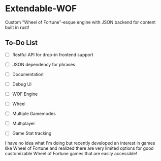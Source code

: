 # Extendable-WOF
Custom "Wheel of Fortune"-esque engine with JSON backend for content built in rust!


## To-Do List

- [ ] Restful API for drop-in frontend support
- [ ] JSON dependency for phrases
- [ ] Documentation
- [ ] Debug UI
- [ ] WOF Engine
- [ ] Wheel
- [ ] Multiple Gamemodes
- [ ] Multiplayer
- [ ] Game Stat tracking


I have no idea what I'm doing but recently developed an interest in games like Wheel of Fortune and realized there are very limited options for good customizable Wheel of Fortune games that are easily accessible!
